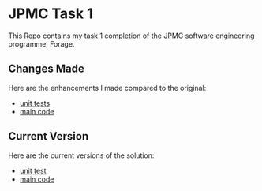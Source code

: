 # JPMC Task 1

This Repo contains my task 1 completion of the JPMC software engineering programme, Forage.

Changes Made
---
Here are the enhancements I made compared to the original:

- [unit tests](https://github.com/KatieDL/forage-jpmc-swe-task-1/commit/92975b0a1957d8d3bb70616a2c70aa1d2de9cfc3)
- [main code](https://github.com/KatieDL/forage-jpmc-swe-task-1/commit/15de24f2bfb7cd774cb9521075b289fdca217696)



Current Version
---

Here are the current versions of the solution:
- [unit test](client_test.py)
- [main code](client3.py)

